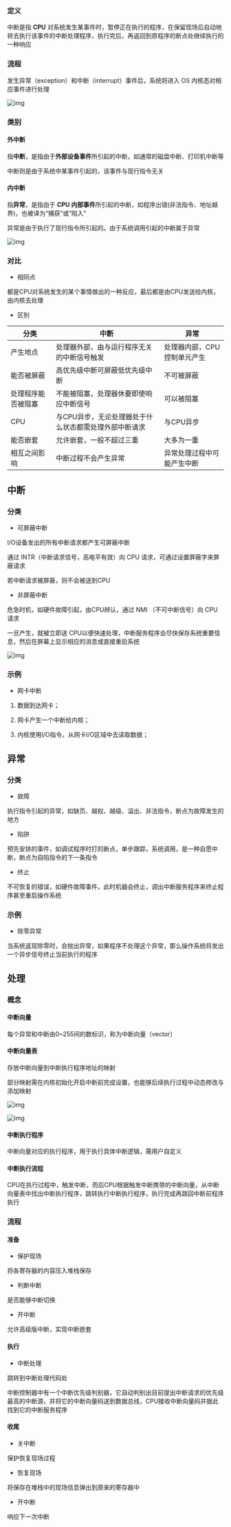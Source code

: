 ### 定义


中断是指 **CPU** 对系统发生某事件时，暂停正在执行的程序，在保留现场后自动地转去执行该事件的中断处理程序，执行完后，再返回到原程序的断点处继续执行的一种响应


### 流程

发生异常（exception）和中断（interrupt）事件后，系统将进入 OS 内核态对相应事件进行处理

![img](https://cdn.hurra.ltd/img/15548795-d093d71c7521fe93.png)


### 类别


#### 外中断

指**中断**，是指由于**外部设备事件**所引起的中断，如通常的磁盘中断、打印机中断等

中断则是由于系统中某事件引起的，该事件与现行指令无关


#### 内中断

指**异常**，是指由于 **CPU 内部事件**所引起的中断，如程序出错(非法指令、地址越界)，也被译为“捕获”或“陷入”

异常是由于执行了现行指令所引起的。由于系统调用引起的中断属于异常


![img](https://cdn.hurra.ltd/img/20190328033536613.png)


### 对比

- 相同点

都是CPU对系统发生的某个事情做出的一种反应，最后都是由CPU发送给内核，由内核去处理

- 区别	

| 分类               | 中断                                                  | 异常                        |
| ------------------ | ----------------------------------------------------- | --------------------------- |
| 产生地点           | 处理器外部，由与运行程序无关的中断信号触发            | 处理器内部，CPU控制单元产生 |
| 能否被屏蔽         | 高优先级中断可屏蔽低优先级中断                        | 不可被屏蔽                  |
| 处理程序能否被阻塞 | 不能被阻塞，处理器休要即使响应中断信号                | 可以被阻塞                  |
| CPU                | 与CPU异步，无论处理器处于什么状态都需处理外部中断请求 | 与CPU异步                   |
| 能否嵌套           | 允许嵌套，一般不超过三重                              | 大多为一重                  |
| 相互之间影响       | 中断过程不会产生异常                                  | 异常处理过程中可能产生中断  |



## 中断


### 分类

- 可屏蔽中断

I/O设备发出的所有中断请求都产生可屏蔽中断

通过 INTR（中断请求信号，高电平有效）向 CPU 请求，可通过设置屏蔽字来屏蔽请求

若中断请求被屏蔽，则不会被送到CPU

- 非屏蔽中断

危急时机，如硬件故障引起，由CPU辨认，通过 NMI （不可中断信号）向 CPU 请求

一旦产生，就被立即送 CPU以便快速处理，中断服务程序会尽快保存系统重要信息，然后在屏幕上显示相应的消息或直接重启系统

![img](https://cdn.hurra.ltd/img/15548795-b1a5ebeda01f0656.png)



### 示例

- 网卡中断

1. 数据到达网卡；

2. 网卡产生一个中断给内核；

3. 内核使用I/O指令，从网卡I/O区域中去读取数据；



## 异常


### 分类

- 故障

执行指令引起的异常，如缺页、越权、越级、溢出、非法指令，断点为故障发生的地方

- 陷阱

预先安排的事件，如调试程序时打的断点，单步跟踪，系统调用，是一种自愿中断，断点为自陷指令的下一条指令

- 终止

不可恢复的错误，如硬件故障事件，此时机器会终止，调出中断服务程序来终止程序甚至重启操作系统


### 示例

- 除零异常

当系统返现除零时，会抛出异常，如果程序不处理这个异常，那么操作系统将发出一个异步信号终止当前执行的程序



## 处理


### 概念


#### 中断向量

每个异常和中断由0~255间的数标识，称为中断向量（vector）


#### 中断向量表 

存放中断向量到中断执行程序地址的映射

部分映射需在内核初始化开启中断前完成设置，也能够后续执行过程中动态修改与添加映射

![img](https://cdn.hurra.ltd/img/188548-12c77d95190862af.png)


![img](https://cdn.hurra.ltd/img/188548-47a19e4dfd8146dc.png)

#### 中断执行程序

中断向量对应的执行程序，用于执行具体中断逻辑，需用户自定义



#### 中断执行流程

CPU在执行过程中，触发中断，而后CPU根据触发中断携带的中断向量，从中断向量表中找出中断执行程序，跳转执行中断执行程序，执行完成再跳回中断前程序执行


### 流程


#### 准备

- 保护现场

将各寄存器的内容压入堆栈保存

- 判断中断

是否能够中断切换

- 开中断

允许高级版中断，实现中断嵌套


#### 执行

- 中断处理

跳转到中断处理代码处

中断控制器中有一个中断优先级判别器，它自动判别出目前提出中断请求的优先级最高的中断源，并将它的中断向量码送到数据总线，CPU接收中断向量码并据此找到它的中断服务程序


#### 收尾

- 关中断

保护恢复现场过程

- 恢复现场

将保存在堆栈中的现场信息弹出到原来的寄存器中

- 开中断

响应下一次中断